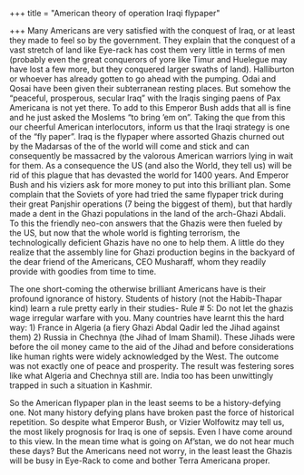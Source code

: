 +++
title = "American theory of operation Iraqi flypaper"

+++
Many Americans are very satisfied with the conquest of Iraq, or at least
they made to feel so by the government. They explain that the conquest
of a vast stretch of land like Eye-rack has cost them very little in
terms of men (probably even the great conquerors of yore like Timur and
Huelegue may have lost a few more, but they conquered larger swaths of
land). Halliburton or whoever has already gotten to go ahead with the
pumping. Odai and Qosai have been given their subterranean resting
places. But somehow the “peaceful, prosperous, secular Iraq” with the
Iraqis singing paens of Pax Americana is not yet there. To add to this
Emperor Bush adds that all is fine and he just asked the Moslems “to
bring ’em on”. Taking the que from this our cheerful American
interlocutors, inform us that the Iraqi strategy is one of the “fly
paper”. Iraq is the flypaper where assorted Ghazis churned out by the
Madarsas of the of the world will come and stick and can consequently be
massacred by the valorous American warriors lying in wait for them. As a
consequence the US (and also the World, they tell us) will be rid of
this plague that has devasted the world for 1400 years. And Emperor Bush
and his viziers ask for more money to put into this brilliant plan. Some
complain that the Soviets of yore had tried the same flypaper trick
during their great Panjshir operations (7 being the biggest of them),
but that hardly made a dent in the Ghazi populations in the land of the
arch-Ghazi Abdali. To this the friendly neo-con answers that the Ghazis
were then fueled by the US, but now that the whole world is fighting
terrorism, the technologically deficient Ghazis have no one to help
them. A little do they realize that the assembly line for Ghazi
production begins in the backyard of the dear friend of the Americans,
CEO Musharaff, whom they readily provide with goodies from time to time.

The one short-coming the otherwise brilliant Americans have is their
profound ignorance of history. Students of history (not the Habib-Thapar
kind) learn a rule pretty early in their studies- Rule \# 5: Do not let
the ghazis wage irregular warfare with you. Many countries have learnt
this the hard way: 1) France in Algeria (a fiery Ghazi Abdal Qadir led
the Jihad against them) 2) Russia in Chechnya (the Jihad of Imam
Shamil). These Jihads were before the oil money came to the aid of the
Jihad and before considerations like human rights were widely
acknowledged by the West. The outcome was not exactly one of peace and
prosperity. The result was festering sores like what Algeria and
Chechnya still are. India too has been unwittingly trapped in such a
situation in Kashmir.

So the American flypaper plan in the least seems to be a history-defying
one. Not many history defying plans have broken past the force of
historical repetition. So despite what Emperor Bush, or Vizier Wolfowitz
may tell us, the most likely prognosis for Iraq is one of sepsis. Even I
have come around to this view. In the mean time what is going on
Af’stan, we do not hear much these days? But the Americans need not
worry, in the least least the Ghazis will be busy in Eye-Rack to come
and bother Terra Americana proper.
